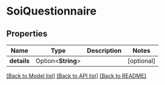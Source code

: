# SoiQuestionnaire

## Properties

Name | Type | Description | Notes
------------ | ------------- | ------------- | -------------
**details** | Option<**String**> |  | [optional]

[[Back to Model list]](../README.md#documentation-for-models) [[Back to API list]](../README.md#documentation-for-api-endpoints) [[Back to README]](../README.md)


